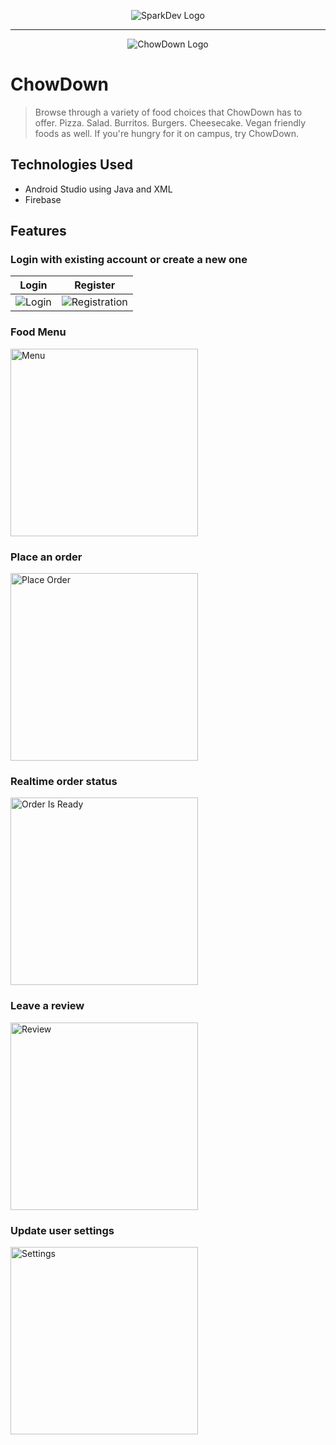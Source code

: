 <p align="center">
  <img alt="SparkDev Logo" src="https://user-images.githubusercontent.com/36312970/55498513-ce794e80-5611-11e9-8e01-f49514948c00.png">
 </p>
 
 ---
 
 <p align="center">
  <img alt="ChowDown Logo" src="https://user-images.githubusercontent.com/36312970/55504319-93314c80-561e-11e9-9f4f-afc9201dd1f8.png">
 </p>
 
# ChowDown
> Browse through a variety of food choices that ChowDown has to offer. Pizza. Salad. Burritos. Burgers. Cheesecake. Vegan friendly foods as well. If you're hungry for it on campus, try ChowDown.

## Technologies Used
- Android Studio using Java and XML
- Firebase

## Features

### Login with existing account or create a new one
 
 Login            |  Register
:-------------------------:|:-------------------------:
![Login](https://user-images.githubusercontent.com/36312970/55499711-ab03d300-5614-11e9-8b35-923759f3061c.gif)  |  ![Registration](https://user-images.githubusercontent.com/36312970/55499464-14cfad00-5614-11e9-9b1c-dc3926fde3c5.gif)

### Food Menu
<p align="left">
  <img alt="Menu" width="300" src="https://user-images.githubusercontent.com/36312970/55501811-3bdcad80-5619-11e9-9ab4-350c4366697a.gif">
 </p>

### Place an order
<p align="left">
  <img alt="Place Order" width="300" src="https://user-images.githubusercontent.com/36312970/55499901-1352b480-5615-11e9-8df5-6562a2f91708.gif">
 </p>

### Realtime order status
<p align="left">
  <img alt="Order Is Ready" width="300" src="https://user-images.githubusercontent.com/36312970/55500004-5a40aa00-5615-11e9-8aa9-6ab9d32426d4.gif">
 </p>

### Leave a review
<p align="left">
  <img alt="Review" width="300" src="https://user-images.githubusercontent.com/36312970/55499950-31b8b000-5615-11e9-95d1-becd9c2b52ac.gif">
 </p>

### Update user settings
<p align="left">
  <img alt="Settings" width="300" src="https://user-images.githubusercontent.com/36312970/55499979-439a5300-5615-11e9-87c8-3a29e1a2ba3b.gif">
 </p>
